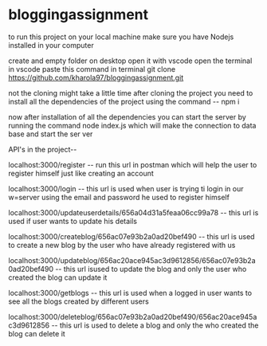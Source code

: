 # bloggingassignment
to run this project on your local machine make sure you have Nodejs installed in your computer

create and empty folder on desktop open it with vscode 
open the terminal in vscode
paste this command in terminal git clone https://github.com/kharola97/bloggingassignment.git

not the cloning might take a little time after cloning the project you need to install all the dependencies of the project using the command -- npm i

now after installation of all the dependencies you can start the server by running the command node index.js which will make the connection to data base and start the ser ver


API's in the project--

localhost:3000/register --  run this url in postman which will help the user to register himself just like creating an account

localhost:3000/login -- this url is used when user is trying ti login in our w=server using the email and password he used to register himself

localhost:3000/updateuserdetails/656a04d31a5feaa06cc99a78 --  this url is used if user wants to update his details

localhost:3000/createblog/656ac07e93b2a0ad20bef490  -- this url is used to create a new blog by the user who have already registered with us 

localhost:3000/updateblog/656ac20ace945ac3d9612856/656ac07e93b2a0ad20bef490 -- this url isused to update the blog and only the user who created the blog can update it

localhost:3000/getblogs --  this url is used when a logged in user wants to see all the blogs created by different users

localhost:3000/deleteblog/656ac07e93b2a0ad20bef490/656ac20ace945ac3d9612856 --  this url is used to delete a blog and only the who created the blog can delete it 




